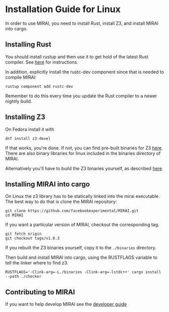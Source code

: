 # Installation Guide for Linux

In order to use MIRAI, you need to install Rust, install Z3, and install MIRAI into cargo.

## Installing Rust

You should install rustup and then use it to get hold of the latest Rust compiler.
See [here](https://doc.rust-lang.org/book/ch01-01-installation.html) for instructions.

In addition, explicitly install the rustc-dev component since that is needed to compile MIRAI:
```
rustup component add rustc-dev
```

Remember to do this every time you update the Rust compiler to a newer nightly build.

## Installing Z3

On Fedora install it with
```
dnf install z3-devel
```

If that works, you're done. If not, you can find pre-built binaries for Z3 
[here](https://github.com/Z3Prover/z3/releases). There are also binary libraries
for linux included in the binaries directory of MIRAI.

Alternatively you'll have to build the Z3 binaries yourself, 
as described [here](https://github.com/facebookexperimental/MIRAI/blob/master/documentation/Z3AndLinux.md).

## Installing MIRAI into cargo

On Linux the z3 library has to be statically linked into the mirai executable. The best way to do that is
clone the MIRAI repository:

```
git clone https://github.com/facebookexperimental/MIRAI.git
cd MIRAI
```

If you want a particular version of MIRAI, checkout the corresponding tag.
```
git fetch origin
git checkout tags/v1.0.3
```

If you rebuilt the Z3 binaries yourself, copy it to the `./binaries` directory.

Then build and install MIRAI into cargo, using the RUSTFLAGS variable to tell the linker where to find z3.

```
RUSTFLAGS='-Clink-arg=-L./binaries -Clink-arg=-lstdc++' cargo install  --path ./checker
```

## Contributing to MIRAI

If you want to help develop MIRAI see the [developer guide](https://github.com/facebookexperimental/MIRAI/blob/master/documentation/DeveloperGuide.md)
